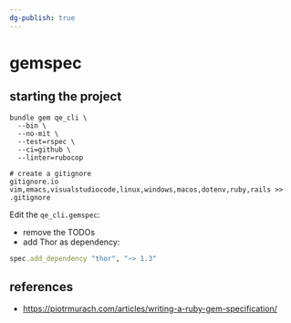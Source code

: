 ```yaml
---
dg-publish: true
---
```

# gemspec

## starting the project

```shell
bundle gem qe_cli \
  --bin \
  --no-mit \
  --test=rspec \
  --ci=github \
  --linter=rubocop

# create a gitignore
gitignore.io vim,emacs,visualstudiocode,linux,windows,macos,dotenv,ruby,rails >> .gitignore
```

Edit the `qe_cli.gemspec`:

- remove the TODOs
- add Thor as dependency:

```ruby
spec.add_dependency "thor", "~> 1.3"
```


## references

- <https://piotrmurach.com/articles/writing-a-ruby-gem-specification/>
